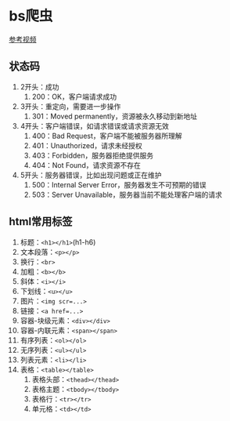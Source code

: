 # bs爬虫
[参考视频](https://www.bilibili.com/video/BV1d54y1g7db)

## 状态码
1. 2开头：成功
   1. 200：OK，客户端请求成功
2. 3开头：重定向，需要进一步操作
   1. 301：Moved permanently，资源被永久移动到新地址
3. 4开头：客户端错误，如请求错误或请求资源无效
   1. 400：Bad Request，客户端不能被服务器所理解
   2. 401：Unauthorized，请求未经授权
   3. 403：Forbidden，服务器拒绝提供服务
   4. 404：Not Found，请求资源不存在
4. 5开头：服务器错误，比如出现问题或正在维护
   1. 500：Internal Server Error，服务器发生不可预期的错误
   2. 503：Server Unavailable，服务器当前不能处理客户端的请求


## html常用标签
1. 标题：`<h1></h1>`(h1-h6)
2. 文本段落：`<p></p>`
3. 换行：`<br>`
4. 加粗：`<b></b>`
5. 斜体：`<i></i>`
6. 下划线：`<u></u>`
7. 图片：`<img scr=...>`
8. 链接：`<a href=...>`
9. 容器-块级元素：`<div></div>`
9. 容器-内联元素：`<span></span>`
10. 有序列表：`<ol></ol>`
10. 无序列表：`<ul></ul>`
11. 列表元素：`<li></li>`
12. 表格：`<table></table>`
    1.  表格头部：`<thead></thead>`
    1.  表格主题：`<tbody></tbody>`
    2.  表格行：`<tr></tr>`
    3.  单元格：`<td></td>`
